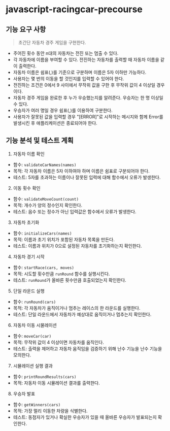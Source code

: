 # javascript-racingcar-precourse

## 기능 요구 사항
>
> 초간단 자동차 경주 게임을 구현한다.

- 주어진 횟수 동안 n대의 자동차는 전진 또는 멈출 수 있다.
- 각 자동차에 이름을 부여할 수 있다. 전진하는 자동차를 출력할 때 자동차 이름을 같이 출력한다.
- 자동차 이름은 쉼표(,)를 기준으로 구분하며 이름은 5자 이하만 가능하다.
- 사용자는 몇 번의 이동을 할 것인지를 입력할 수 있어야 한다.
- 전진하는 조건은 0에서 9 사이에서 무작위 값을 구한 후 무작위 값이 4 이상일 경우이다.
- 자동차 경주 게임을 완료한 후 누가 우승했는지를 알려준다. 우승자는 한 명 이상일 수 있다.
- 우승자가 여러 명일 경우 쉼표(,)를 이용하여 구분한다.
- 사용자가 잘못된 값을 입력할 경우 "[ERROR]"로 시작하는 메시지와 함께 Error를 발생시킨 후 애플리케이션은 종료되어야 한다.

## 기능 분석 및 테스트 계획

1. 자동차 이름 확인

- 함수: `validateCarNames(names)`
- 목적: 각 자동차 이름은 5자 이하여야 하며 이름은 쉼표로 구분되어야 한다.
- 테스트: 5자를 초과하는 이름이나 잘못된 입력에 대해 함수에서 오류가 발생한다.

2. 이동 횟수 확인

- 함수: `validateMoveCount(count)`
- 목적: 개수가 양의 정수인지 확인한다.
- 테스트: 음수 또는 정수가 아닌 입력값은 함수에서 오류가 발생한다.

3. 자동차 초기화

- 함수: `initializeCars(names)`
- 목적: 이름과 초기 위치가 포함된 자동차 목록을 만든다.
- 테스트: 이름과 위치가 0으로 설정된 자동차를 초기화하는지 확인한다.

4. 자동차 경기 시작

- 함수: `startRace(cars, moves)`
- 목적: 시도할 횟수만큼 `runRound` 함수를 실행시킨다.
- 테스트: `runRound`가 올바른 횟수만큼 호출되었는지 확인한다.

5. 단일 라운드 실행

- 함수: `runRound(cars)`
- 목적: 각 자동차가 움직이거나 멈추는 레이스의 한 라운드를 실행한다.
- 테스트: 단일 라운드에서 자동차가 예상대로 움직이거나 멈추는지 확인한다.
  
6. 자동차 이동 시물레이션

- 함수: `moveCar(car)`
- 목적: 무작위 값이 4 이상이면 자동차를 움직인다.
- 테스트: 출력을 제어하고 자동차 움직임을 검증하기 위해 난수 기능을 난수 기능을 모의한다.

7. 시뮬레이션 실행 결과

- 함수: `printRoundResults(cars)`
- 목적: 자동차 이동 시뮬레이션 결과를 출력한다.

8. 우승자 발표

- 함수: `getWinners(cars)`
- 목적: 가장 멀리 이동한 차량을 식별한다.
- 테스트: 동점자가 있거나 확실한 우승자가 있을 때 올바른 우승자가 발표되는지 확인한다.
